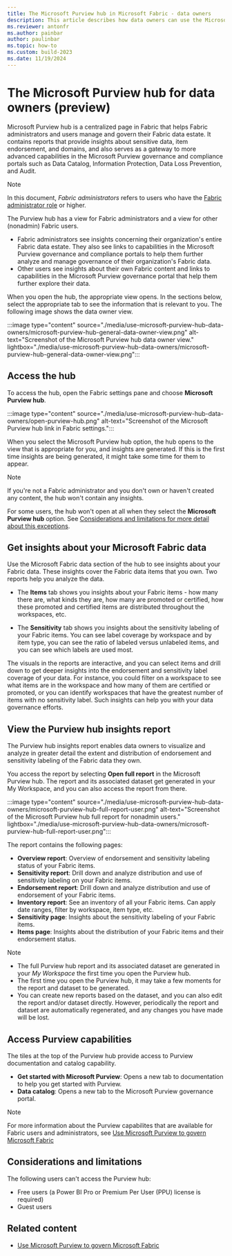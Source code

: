 ```yaml
---
title: The Microsoft Purview hub in Microsoft Fabric - data owners
description: This article describes how data owners can use the Microsoft Purview hub in Microsoft Fabric to monitor and govern the data they own in Microsoft Fabric.
ms.reviewer: antonfr
ms.author: painbar
author: paulinbar
ms.topic: how-to 
ms.custom: build-2023
ms.date: 11/19/2024
---
```


# The Microsoft Purview hub for data owners (preview)

Microsoft Purview hub is a centralized page in Fabric that helps Fabric administrators and users manage and govern their Fabric data estate. It contains reports that provide insights about sensitive data, item endorsement, and domains, and also serves as a gateway to more advanced capabilities in the Microsoft Purview governance and compliance portals such as Data Catalog, Information Protection, Data Loss Prevention, and Audit.

> [!NOTE]
> In this document, *Fabric administrators* refers to users who have the [Fabric administrator role](../admin/roles.md) or higher.

The Purview hub has a view for Fabric administrators and a view for other (nonadmin) Fabric users.
* Fabric administrators see insights concerning their organization's entire Fabric data estate. They also see links to capabilities in the Microsoft Purview governance and compliance portals to help them further analyze and manage governance of their organization's Fabric data.
* Other users see insights about their own Fabric content and links to capabilities in the Microsoft Purview governance portal that help them further explore their data.

When you open the hub, the appropriate view opens. In the sections below, select the appropriate tab to see the information that is relevant to you. The following image shows the data owner view.

:::image type="content" source="./media/use-microsoft-purview-hub-data-owners/microsoft-purview-hub-general-data-owner-view.png" alt-text="Screenshot of the Microsoft Purview hub data owner view." lightbox="./media/use-microsoft-purview-hub-data-owners/microsoft-purview-hub-general-data-owner-view.png":::

## Access the hub

To access the hub, open the Fabric settings pane and choose **Microsoft Purview hub**.

:::image type="content" source="./media/use-microsoft-purview-hub-data-owners/open-purview-hub.png" alt-text="Screenshot of the Microsoft Purview hub link in Fabric settings.":::

When you select the Microsoft Purview hub option, the hub opens to the view that is appropriate for you, and insights are generated. If this is the first time insights are being generated, it might take some time for them to appear.

>[!NOTE]
> If you're not a Fabric administrator and you don't own or haven't created any content, the hub won't contain any insights.
>
> For some users, the hub won't open at all when they select the **Microsoft Purview hub** option. See [Considerations and limitations for more detail about this exceptions](#considerations-and-limitations).

## Get insights about your Microsoft Fabric data

Use the Microsoft Fabric data section of the hub to see insights about your Fabric data. These insights cover the Fabric data items that you own. Two reports help you analyze the data.

* The **Items** tab shows you insights about your Fabric items - how many there are, what kinds they are, how many are promoted or certified, how these promoted and certified items are distributed throughout the workspaces, etc.

* The **Sensitivity** tab shows you insights about the sensitivity labeling of your Fabric items. You can see label coverage by workspace and by item type, you can see the ratio of labeled versus unlabeled items, and you can see which labels are used most.

The visuals in the reports are interactive, and you can select items and drill down to get deeper insights into the endorsement and sensitivity label coverage of your data. For instance, you could filter on a workspace to see what items are in the workspace and how many of them are certified or promoted, or you can identify workspaces that have the greatest number of items with no sensitivity label. Such insights can help you with your data governance efforts.

## View the Purview hub insights report

The Purview hub insights report enables data owners to visualize and analyze in greater detail the extent and distribution of endorsement and sensitivity labeling of the Fabric data they own.

You access the report by selecting **Open full report** in the Microsoft Purview hub. The report and its associated dataset get generated in your My Workspace, and you can also access the report from there.

:::image type="content" source="./media/use-microsoft-purview-hub-data-owners/microsoft-purview-hub-full-report-user.png" alt-text="Screenshot of the Microsoft Purview hub full report for nonadmin users." lightbox="./media/use-microsoft-purview-hub-data-owners/microsoft-purview-hub-full-report-user.png":::

The report contains the following pages:

* **Overview report**: Overview of endorsement and sensitivity labeling status of your Fabric items.
* **Sensitivity report**: Drill down and analyze distribution and use of sensitivity labeling on your Fabric items.
* **Endorsement report**: Drill down and analyze distribution and use of endorsement of your Fabric items.
* **Inventory report**: See an inventory of all your Fabric items. Can apply date ranges, filter by workspace, item type, etc.
* **Sensitivity page**: Insights about the sensitivity labeling of your Fabric items.
* **Items page**: Insights about the distribution of your Fabric items and their endorsement status.

> [!NOTE]
> * The full Purview hub report and its associated dataset are generated in your *My Workspace* the first time you open the Purview hub.
> * The first time you open the Purview hub, it may take a few moments for the report and dataset to be generated.
> * You can create new reports based on the dataset, and you can also edit the report and/or dataset directly. However, periodically the report and dataset are automatically regenerated, and any changes you have made will be lost.

## Access Purview capabilities

The tiles at the top of the Purview hub provide access to Purview documentation and catalog capability.

* **Get started with Microsoft Purview**: Opens a new tab to documentation to help you get started with Purview.
* **Data catalog**: Opens a new tab to the Microsoft Purview governance portal.

> [!NOTE]
> For more information about the Purview capabilites that are available for Fabric users and administrators, see [Use Microsoft Purview to govern Microsoft Fabric](./microsoft-purview-fabric.md)

## Considerations and limitations

The following users can't access the Purview hub:
* Free users (a Power BI Pro or Premium Per User (PPU) license is required)
* Guest users

## Related content

* [Use Microsoft Purview to govern Microsoft Fabric](./microsoft-purview-fabric.md)
